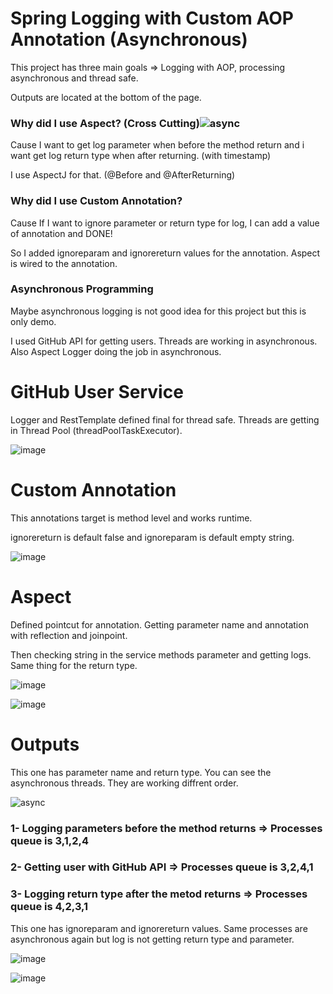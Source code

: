 # Spring Logging with Custom AOP Annotation (Asynchronous)

This project has three main goals => Logging with AOP, processing asynchronous and thread safe.

Outputs are located at the bottom of the page.

### Why did I use Aspect? (Cross Cutting)![async](https://user-images.githubusercontent.com/38990648/127252608-d47342a7-880a-4e20-9dd3-c5d47ee7141c.png)
 

Cause I want to get log parameter when before  the method return and i want get log return type when after returning. (with timestamp)

I use AspectJ for that. (@Before and @AfterReturning)

### Why did I use Custom Annotation?

Cause If I want to ignore parameter or return type for log, I can add a value of annotation and DONE!

So I added ignoreparam and ignorereturn values for the annotation. Aspect is wired to the annotation.

### Asynchronous Programming

Maybe asynchronous logging is not good idea for this project but this is only demo. 

I used GitHub API for getting users. Threads are working in asynchronous. Also Aspect Logger doing the job in asynchronous.

# GitHub User Service

Logger and RestTemplate defined final for thread safe. Threads are getting in Thread Pool (threadPoolTaskExecutor).

![image](https://user-images.githubusercontent.com/38990648/127248696-6c44eba0-3f23-48e7-98d2-126d1b2610f8.png)


# Custom Annotation

This annotations target is method level and works runtime.

ignorereturn is default false and ignoreparam is default empty string.  

![image](https://user-images.githubusercontent.com/38990648/127249096-7aef89ea-ac6d-4cd0-bed2-6478d650a91a.png)


# Aspect

Defined pointcut for annotation. Getting parameter name and annotation with reflection and joinpoint. 

Then checking string in the service methods parameter and getting logs. Same thing for the return type.

![image](https://user-images.githubusercontent.com/38990648/127249315-b039af07-6cf9-4b33-9baf-261abc6dd5d0.png)

![image](https://user-images.githubusercontent.com/38990648/127249736-f7e6fe3a-6a74-4de4-b63f-fc77cf12f544.png)


# Outputs

This one has parameter name and return type. You can see the asynchronous threads. They are working diffrent order.

![async](https://user-images.githubusercontent.com/38990648/127252645-350c07d1-a0c3-430e-8504-a1c3983ed3fc.png)


### 1- Logging parameters before the method returns => Processes queue is 3,1,2,4
### 2- Getting user with GitHub API => Processes queue is 3,2,4,1
### 3- Logging return type after the metod returns => Processes queue is 4,2,3,1

This one has ignoreparam and ignorereturn values. Same processes are asynchronous again but log is not getting return type and parameter.

![image](https://user-images.githubusercontent.com/38990648/127251858-1156c437-b77e-4073-85d9-9d02517eb62f.png)

![image](https://user-images.githubusercontent.com/38990648/127252385-0ebbb24b-e722-4464-abad-678fdb5d20d4.png)

